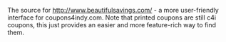 The source for http://www.beautifulsavings.com/ - a more user-friendly
interface for coupons4indy.com. Note that printed coupons are still c4i
coupons, this just provides an easier and more feature-rich way to find
them.
